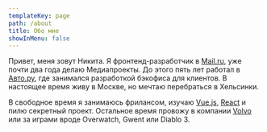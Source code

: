 ```yaml
---
templateKey: page
path: /about
title: Обо мне
showInMenu: false
---
```


Привет, меня зовут Никита. Я фронтенд-разработчик в [Mail.ru](https://mail.ru), уже почти два года делаю Медиапроекты. До этого пять лет работал в [Авто.ру](https://auto.ru), где занимался разработкой бэкофиса для клиентов. В настоящее время живу в Москве, но мечтаю перебраться в Хельсинки.

В свободное время я занимаюсь фрилансом, изучаю [Vue.js](https://vuejs.org/), [React](https://reactjs.org/) и пилю секретный проект. Остальное время провожу в компании [Volvo](https://www.drive2.ru/r/volvo/v40_cross_country/480505823865339906/) или за играми вроде Overwatch, Gwent или Diablo 3.
